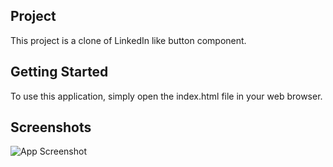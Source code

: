 ## Project

This project is a clone of LinkedIn like button component.

## Getting Started

To use this application, simply open the index.html file in your web browser.

## Screenshots

![App Screenshot](https://user-images.githubusercontent.com/60573378/246855883-d42f7f81-8bf7-4352-9670-87bfd511d469.png)
